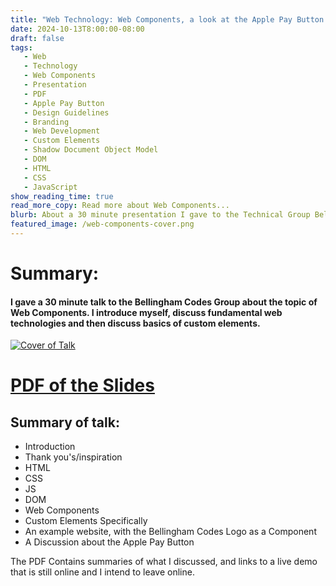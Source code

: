 ```yaml
---
title: "Web Technology: Web Components, a look at the Apple Pay Button example"
date: 2024-10-13T8:00:00-08:00
draft: false
tags: 
   - Web
   - Technology
   - Web Components
   - Presentation
   - PDF
   - Apple Pay Button
   - Design Guidelines
   - Branding
   - Web Development
   - Custom Elements
   - Shadow Document Object Model
   - DOM
   - HTML
   - CSS
   - JavaScript
show_reading_time: true
read_more_copy: Read more about Web Components...
blurb: About a 30 minute presentation I gave to the Technical Group Bellingham Codes in September 2024 
featured_image: /web-components-cover.png   
---
```


# Summary: 

#### I gave a 30 minute talk to the Bellingham Codes Group about the topic of Web Components. I introduce myself, discuss fundamental web technologies and then discuss basics of custom elements.

[![Cover of Talk](/web-components-cover.png)](/morgan-murrah-web-components-talk-sept-2024.pdf)

# [PDF of the Slides](/morgan-murrah-web-components-talk-sept-2024.pdf)

## Summary of talk:

* Introduction
* Thank you's/inspiration
* HTML
* CSS
* JS
* DOM
* Web Components
* Custom Elements Specifically
* An example website, with the Bellingham Codes Logo as a Component
* A Discussion about the Apple Pay Button

The PDF Contains summaries of what I discussed, and links to a live demo that is still online and I intend to leave online. 



